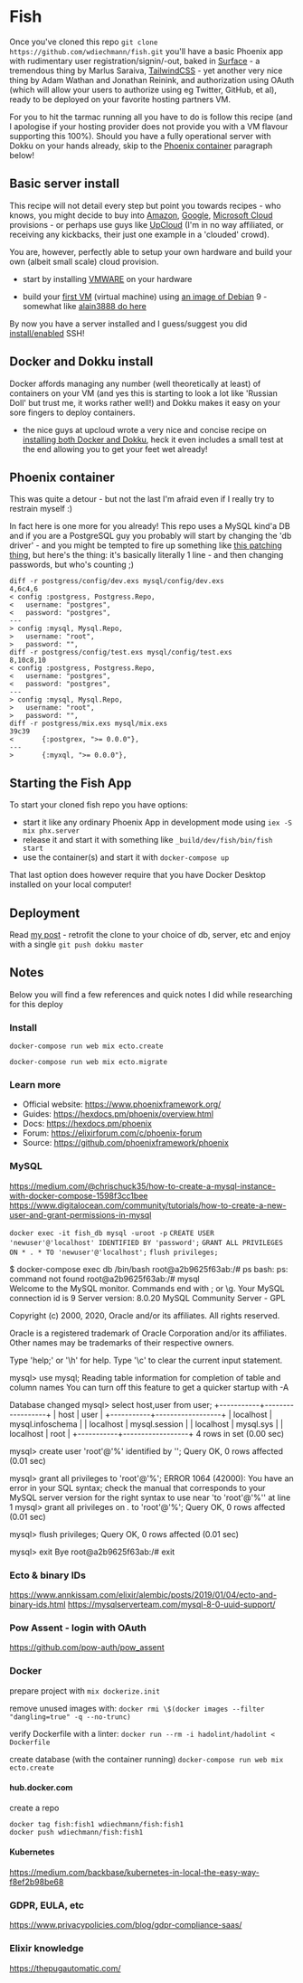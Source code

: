 # Fish

Once you've cloned this repo `git clone https://github.com/wdiechmann/fish.git`
you'll have a basic Phoenix app with rudimentary
user registration/signin/-out, baked in [Surface](https://github.com/msaraiva/surface) - a tremendous thing by Marlus Saraiva,
[TailwindCSS](https://github.com/tailwindcss) - yet another very nice thing by Adam Wathan and Jonathan Reinink, and authorization using
OAuth (which will allow your users to authorize using eg Twitter, GitHub, et al),
ready to be deployed on your favorite hosting partners VM.

For you to hit the tarmac running all you have to do is follow this recipe (and I apologise if
your hosting provider does not provide you with a VM flavour supporting this 100%). Should you have a
fully operational server with Dokku on your hands already,
skip to the [Phoenix container](#phoenix_container) paragraph below!

## Basic server install

This recipe will not detail every step but point you towards recipes - who knows, you might decide to
buy into [Amazon](https://aws.amazon.com/), [Google](https://cloud.google.com/), [Microsoft Cloud](https://azure.microsoft.com/) provisions - or perhaps use guys like [UpCloud](upcloud.com) (I'm in no way
affiliated, or receiving any kickbacks, their just one example in a 'clouded' crowd).

You are, however, perfectly able to setup your own hardware and build your own (albeit small scale)
cloud provision.

- start by installing [VMWARE](https://pubs.vmware.com/vsphere-51/index.jsp?topic=%2Fcom.vmware.vsphere.solutions.doc%2FGUID-0A264828-3933-4F4F-82D7-B5006A90CDBA.html) on your hardware

- build your [first VM](https://pubs.vmware.com/vsphere-51/index.jsp?topic=%2Fcom.vmware.vsphere.solutions.doc%2FGUID-0A264828-3933-4F4F-82D7-B5006A90CDBA.html) (virtual machine) using [an image of Debian](https://www.debian.org/distrib/netinst) 9 - somewhat like [alain3888 do here](https://community.spiceworks.com/how_to/135817-install-debian-on-esxi)

By now you have a server installed and I guess/suggest you did [install/enabled](https://phoenixnap.com/kb/how-to-enable-ssh-on-debian) SSH!

## Docker and Dokku install

Docker affords managing any number (well theoretically at least) of containers on your VM (and yes this is
starting to look a lot like 'Russian Doll' but trust me, it works rather well!) and Dokku makes it easy
on your sore fingers to deploy containers.

- the nice guys at upcloud wrote a very nice and concise recipe on [installing both Docker and Dokku](https://upcloud.com/community/tutorials/get-started-dokku-debian/), heck it even includes a small test at the end allowing you to get your feet wet already!

<h2 id="phoenix_container">Phoenix container</h2>

This was quite a detour - but not the last I'm afraid even if I really try to restrain myself :)

In fact here is one more for you already! This repo uses a MySQL kind'a DB and if you are a PostgreSQL
guy you probably will start by changing the 'db driver' - and you might be tempted to fire up something like [this patching thing](https://www.pair.com/support/kb/paircloud-diff-and-patch/), but here's the thing: it's basically literally 1 line - and then changing passwords, but who's counting ;)

```
diff -r postgress/config/dev.exs mysql/config/dev.exs
4,6c4,6
< config :postgress, Postgress.Repo,
<   username: "postgres",
<   password: "postgres",
---
> config :mysql, Mysql.Repo,
>   username: "root",
>   password: "",
diff -r postgress/config/test.exs mysql/config/test.exs
8,10c8,10
< config :postgress, Postgress.Repo,
<   username: "postgres",
<   password: "postgres",
---
> config :mysql, Mysql.Repo,
>   username: "root",
>   password: "",
diff -r postgress/mix.exs mysql/mix.exs
39c39
<       {:postgrex, ">= 0.0.0"},
---
>       {:myxql, ">= 0.0.0"},

```

## Starting the Fish App

To start your cloned fish repo you have options:

- start it like any ordinary Phoenix App in development mode using `iex -S mix phx.server`
- release it and start it with something like `_build/dev/fish/bin/fish start`
- use the container(s) and start it with `docker-compose up`

That last option does however require that you have Docker Desktop installed on your local computer!

## Deployment

Read [my post](https://cunnin.gs/2-weeks-of-elixir-phoenix-docker-hell/) - retrofit the clone to your choice of db, server, etc and enjoy with a single `git push dokku master`

## Notes

Below you will find a few references and quick notes I did while researching for this deploy

### Install

`docker-compose run web mix ecto.create`

`docker-compose run web mix ecto.migrate`

### Learn more

- Official website: https://www.phoenixframework.org/
- Guides: https://hexdocs.pm/phoenix/overview.html
- Docs: https://hexdocs.pm/phoenix
- Forum: https://elixirforum.com/c/phoenix-forum
- Source: https://github.com/phoenixframework/phoenix

### MySQL

https://medium.com/@chrischuck35/how-to-create-a-mysql-instance-with-docker-compose-1598f3cc1bee
https://www.digitalocean.com/community/tutorials/how-to-create-a-new-user-and-grant-permissions-in-mysql

`docker exec -it fish_db mysql -uroot -p`
`CREATE USER 'newuser'@'localhost' IDENTIFIED BY 'password';`
`GRANT ALL PRIVILEGES ON * . * TO 'newuser'@'localhost';`
`flush privileges;`

\$ docker-compose exec db /bin/bash
root@a2b9625f63ab:/# ps
bash: ps: command not found
root@a2b9625f63ab:/# mysql  
Welcome to the MySQL monitor. Commands end with ; or \g.
Your MySQL connection id is 9
Server version: 8.0.20 MySQL Community Server - GPL

Copyright (c) 2000, 2020, Oracle and/or its affiliates. All rights reserved.

Oracle is a registered trademark of Oracle Corporation and/or its
affiliates. Other names may be trademarks of their respective
owners.

Type 'help;' or '\h' for help. Type '\c' to clear the current input statement.

mysql> use mysql;
Reading table information for completion of table and column names
You can turn off this feature to get a quicker startup with -A

Database changed
mysql> select host,user from user;
+-----------+------------------+
| host | user |
+-----------+------------------+
| localhost | mysql.infoschema |
| localhost | mysql.session |
| localhost | mysql.sys |
| localhost | root |
+-----------+------------------+
4 rows in set (0.00 sec)

mysql> create user 'root'@'%' identified by '';
Query OK, 0 rows affected (0.01 sec)

mysql> grant all privileges to 'root'@'%';
ERROR 1064 (42000): You have an error in your SQL syntax; check the manual that corresponds to your MySQL server version for the right syntax to use near 'to 'root'@'%'' at line 1
mysql> grant all privileges on _._ to 'root'@'%';
Query OK, 0 rows affected (0.01 sec)

mysql> flush privileges;
Query OK, 0 rows affected (0.01 sec)

mysql> exit
Bye
root@a2b9625f63ab:/# exit

### Ecto & binary IDs

https://www.annkissam.com/elixir/alembic/posts/2019/01/04/ecto-and-binary-ids.html
https://mysqlserverteam.com/mysql-8-0-uuid-support/

### Pow Assent - login with OAuth

https://github.com/pow-auth/pow_assent

### Docker

prepare project with `mix dockerize.init`

remove unused images with:
`docker rmi \$(docker images --filter "dangling=true" -q --no-trunc)`

verify Dockerfile with a linter:
`docker run --rm -i hadolint/hadolint < Dockerfile`

create database (with the container running)
`docker-compose run web mix ecto.create`

#### hub.docker.com

create a repo

```
docker tag fish:fish1 wdiechmann/fish:fish1
docker push wdiechmann/fish:fish1
```

#### Kubernetes

https://medium.com/backbase/kubernetes-in-local-the-easy-way-f8ef2b98be68

### GDPR, EULA, etc

https://www.privacypolicies.com/blog/gdpr-compliance-saas/

### Elixir knowledge

https://thepugautomatic.com/
